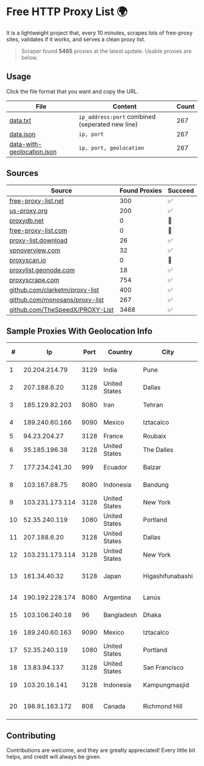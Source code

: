 
# Free HTTP Proxy List 🌍

It is a lightweight project that, every 10 minutes, scrapes lots of free-proxy sites, validates if it works, and serves a clean proxy list.


> Scraper found **5465** proxies at the latest update. Usable proxies are below.

## Usage

Click the file format that you want and copy the URL.


|File|Content|Count|
|----|-------|-----|
|[data.txt](https://raw.githubusercontent.com/themiralay/Proxy-List-World/master/data.txt)|`ip_address:port` combined (seperated new line)|267|
|[data.json](https://raw.githubusercontent.com/themiralay/Proxy-List-World/master/data.json)|`ip, port`|267|
|[data-with-geolocation.json](https://raw.githubusercontent.com/themiralay/Proxy-List-World/master/data-with-geolocation.json)|`ip, port, geolocation`|267|

## Sources

|Source|Found Proxies|Succeed|
|------|-------------|-------|
|[free-proxy-list.net](https://free-proxy-list.net)|300|✅|
|[us-proxy.org](https://www.us-proxy.org)|200|✅|
|[proxydb.net](http://proxydb.net)|0|🚫|
|[free-proxy-list.com](https://free-proxy-list.com/?page=&port=&type%5B%5D=http&type%5B%5D=https&up_time=0&search=Search)|0|🚫|
|[proxy-list.download](https://www.proxy-list.download/HTTP)|26|✅|
|[vpnoverview.com](https://vpnoverview.com/privacy/anonymous-browsing/free-proxy-servers)|32|✅|
|[proxyscan.io](https://www.proxyscan.io)|0|🚫|
|[proxylist.geonode.com](https://proxylist.geonode.com/api/proxy-list?limit=300&page=1&sort_by=lastChecked&sort_type=desc&protocols=http,https)|18|✅|
|[proxyscrape.com](https://api.proxyscrape.com/v2/?request=displayproxies&protocol=http&timeout=10000&country=all&ssl=all&anonymity=all)|754|✅|
|[github.com/clarketm/proxy-list](https://raw.githubusercontent.com/clarketm/proxy-list/master/proxy-list-raw.txt)|400|✅|
|[github.com/monosans/proxy-list](https://raw.githubusercontent.com/monosans/proxy-list/main/proxies/http.txt)|267|✅|
|[github.com/TheSpeedX/PROXY-List](https://raw.githubusercontent.com/TheSpeedX/PROXY-List/master/http.txt)|3468|✅|


## Sample Proxies With Geolocation Info

|#|Ip|Port|Country|City|Internet Service Provider|
|-|--|----|-------|----|-------------------------|
|1|20.204.214.79|3129|India|Pune|Microsoft Corporation|
|2|207.188.6.20|3128|United States|Dallas|Latitude.sh|
|3|185.129.82.203|8080|Iran|Tehran|Paya Kian Parham Co.|
|4|189.240.60.166|9090|Mexico|Iztacalco|Uninet S.A. de C.V.|
|5|94.23.204.27|3128|France|Roubaix|OVH SAS|
|6|35.185.196.38|3128|United States|The Dalles|Google LLC|
|7|177.234.241.30|999|Ecuador|Balzar|Vasquez Burgos Livington|
|8|103.167.68.75|8080|Indonesia|Bandung|PT Kataji Nukami Indonesia|
|9|103.231.173.114|3128|United States|New York|Netsec Limited|
|10|52.35.240.119|1080|United States|Portland|Amazon.com, Inc.|
|11|207.188.6.20|3128|United States|Dallas|Latitude.sh|
|12|103.231.173.114|3128|United States|New York|Netsec Limited|
|13|161.34.40.32|3128|Japan|Higashifunabashi|NTT PC Communications, Inc.|
|14|190.192.228.174|8080|Argentina|Lanús|Telecom Argentina S.A.|
|15|103.106.240.18|96|Bangladesh|Dhaka|Md. Saddam Hossain|
|16|189.240.60.163|9090|Mexico|Iztacalco|Uninet S.A. de C.V.|
|17|52.35.240.119|1080|United States|Portland|Amazon.com, Inc.|
|18|13.83.94.137|3128|United States|San Francisco|Microsoft Corporation|
|19|103.20.16.141|3128|Indonesia|Kampungmasjid|PT Layanan Internet Sakti|
|20|198.91.163.172|808|Canada|Richmond Hill|Distributel Communications Limited|



## Contributing

Contributions are welcome, and they are greatly appreciated! Every
little bit helps, and credit will always be given.

